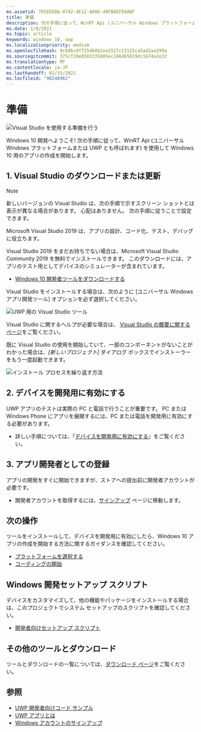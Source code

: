 ```yaml
---
ms.assetid: 7D5EED8A-0742-4E12-A806-40FBAEFE6ABF
title: 準備
description: 次の手順に従って、WinRT Api (ユニバーサル Windows プラットフォームまたは UWP とも呼ばれます) を使用して Windows 10 用のアプリの作成を開始します。
ms.date: 1/8/2021
ms.topic: article
keywords: windows 10, uwp
ms.localizationpriority: medium
ms.openlocfilehash: 9c8dbc8ff25d60b2ea1527c13125ca5ad2aa299a
ms.sourcegitcommit: 375cf20e0583335805ec246d65819dc1674a2e32
ms.translationtype: MT
ms.contentlocale: ja-JP
ms.lasthandoff: 01/15/2021
ms.locfileid: "98240962"
---
```

# <a name="get-set-up"></a>準備

![Visual Studio を使用する準備を行う](images/VisualStudio2017Hero_ImageXL-LG.png)

Windows 10 開発へようこそ! 次の手順に従って、WinRT Api (ユニバーサル Windows プラットフォームまたは UWP とも呼ばれます) を使用して Windows 10 用のアプリの作成を開始します。

## <a name="1-download-or-update-visual-studio"></a>1. Visual Studio のダウンロードまたは更新

> [!NOTE]
> 新しいバージョンの Visual Studio は、次の手順で示すスクリーン ショットとは表示が異なる場合があります。 心配はありません。 次の手順に従うことで設定できます。

Microsoft Visual Studio 2019 は、アプリの設計、コード化、テスト、デバッグに役立ちます。

Visual Studio 2019 をまだお持ちでない場合は、Microsoft Visual Studio Community 2019 を無料でインストールできます。 このダウンロードには、アプリのテスト用としてデバイスのシミュレーターが含まれています。

-   [Windows 10 開発者ツールをダウンロードする](https://developer.microsoft.com/windows/downloads)

Visual Studio をインストールする場合は、次のように [ユニバーサル Windows アプリ開発ツール] オプションを必ず選択してください。

![UWP 用の Visual Studio ツール](images/vs-2017-community-setup.png)

Visual Studio に関するヘルプが必要な場合は、 [Visual Studio の概要に関するページ](https://visualstudio.microsoft.com/vs/getting-started/)をご覧ください。

既に Visual Studio の使用を開始していて、一部のコンポーネントがないことがわかった場合は、*[新しいプロジェクト]* ダイアログ ボックスでインストーラーをもう一度起動できます。

![インストール プロセスを繰り返す方法](images/win10-cs-install.png)


## <a name="2-enable-your-device-for-development"></a>2. デバイスを開発用に有効にする

UWP アプリのテストは実際の PC と電話で行うことが重要です。 PC または Windows Phone にアプリを展開するには、PC または電話を開発用に有効にする必要があります。

-   詳しい手順については、「[デバイスを開発用に有効にする](enable-your-device-for-development.md)」をご覧ください。

## <a name="3-register-as-an-app-developer"></a>3. アプリ開発者としての登録

アプリの開発をすぐに開始できますが、ストアへの提出前に開発者アカウントが必要です。

-   開発者アカウントを取得するには、[サインアップ](sign-up.md) ページに移動します。

## <a name="whats-next"></a>次の操作

ツールをインストールして、デバイスを開発用に有効にしたら、Windows 10 アプリの作成を開始する方法に関するガイダンスを確認してください。

-   [プラットフォームを選択する](../desktop/choose-your-platform.md)
-   [コーディングの開始](/windows/uwp/get-started/create-uwp-apps)


## <a name="windows-development-setup-scripts"></a>Windows 開発セットアップ スクリプト

デバイスをカスタマイズして、他の機能やパッケージをインストールする場合は、このプロジェクトでシステム セットアップのスクリプトを確認してください。

- [開発者向けセットアップ スクリプト](https://github.com/Microsoft/windows-dev-box-setup-scripts)

## <a name="want-more-tools-and-downloads"></a>その他のツールとダウンロード

ツールとダウンロードの一覧については、[ダウンロード ページ](https://developer.microsoft.com/windows/downloads)をご覧ください。

## <a name="see-also"></a>参照

* [UWP 開発者向けコード サンプル](https://developer.microsoft.com/windows/samples)
* [UWP アプリとは](/windows-apps-src/get-started/universal-application-platform-guide.md)
* [Windows アカウントのサインアップ](sign-up.md)